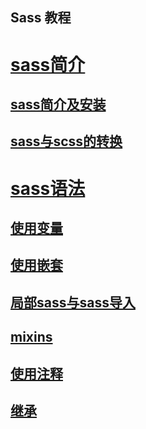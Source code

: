 Sass 教程
---
# [sass简介](intro/READEME.md)
## [sass简介及安装](intro/001.sass简介及安装.md)  
## [sass与scss的转换](intro/002.sass与scss的转换.md)  
# [sass语法](syntax/READEME.md)
## [使用变量](syntax/001.使用变量.md)  
## [使用嵌套](syntax/002.使用嵌套.md)  
## [局部sass与sass导入](syntax/003.局部sass与sass导入.md)  
## [mixins](syntax/04.mixins.md)  
## [使用注释](005.使用注释.md)  
## [继承](006.继承.md)  